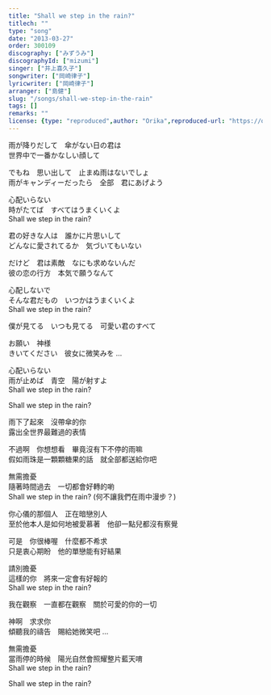 ```yaml
---
title: "Shall we step in the rain?"
titlech: ""
type: "song"
date: "2013-03-27"
order: 300109
discography: ["みずうみ"]
discographyId: ["mizumi"]
singer: ["井上喜久子"]
songwriter: ["岡崎律子"]
lyricwriter: ["岡崎律子"]
arranger: ["島健"]
slug: "/songs/shall-we-step-in-the-rain"
tags: []
remarks: ""
license: {type: "reproduced",author: "Orika",reproduced-url: "https://orikamushi.netlify.app",reproduced-website: "織歌蟲"}
---
```


雨が降りだして　傘がない日の君は   
世界中で一番かなしい顔して   
  
でもね　思い出して　止まぬ雨はないでしょ   
雨がキャンディーだったら　全部　君にあげよう   
  
心配いらない   
時がたてば　すべてはうまくいくよ   
Shall we step in the rain?   
  
君の好きな人は　誰かに片思いして   
どんなに愛されてるか　気づいてもいない   
  
だけど　君は素敵　なにも求めないんだ   
彼の恋の行方　本気で願うなんて   
  
心配しないで   
そんな君だもの　いつかはうまくいくよ   
Shall we step in the rain?   
  
僕が見てる　いつも見てる　可愛い君のすべて   
  
お願い　神様   
きいてください　彼女に微笑みを …   
  
心配いらない   
雨が止めば　青空　陽が射すよ   
Shall we step in the rain?   
  
Shall we step in the rain?  
  

<!-- 翻译 -->

雨下了起來　沒帶傘的你  
露出全世界最難過的表情  
  
不過啊　你想想看　畢竟沒有下不停的雨嘛  
假如雨珠是一顆顆糖果的話　就全部都送給你吧  
  
無需擔憂  
隨著時間過去　一切都會好轉的喲  
Shall we step in the rain? (何不讓我們在雨中漫步？)   
  
你心儀的那個人　正在暗戀別人  
至於他本人是如何地被愛慕著　他卻一點兒都沒有察覺  
  
可是　你很棒喔　什麼都不希求  
只是衷心期盼　他的單戀能有好結果  
  
請別擔憂  
這樣的你　將來一定會有好報的  
Shall we step in the rain?   
  
我在觀察　一直都在觀察　關於可愛的你的一切  
  
神啊　求求你  
傾聽我的禱告　賜給她微笑吧 …   
  
無需擔憂  
當雨停的時候　陽光自然會照耀整片藍天唷  
Shall we step in the rain?   
  
Shall we step in the rain?
